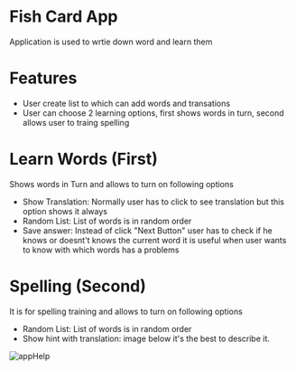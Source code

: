 # Fish Card App
Application is used to wrtie down word and learn them


# Features
- User create list to which can add words and transations
- User can choose 2 learning options, first shows words in turn, second allows user to traing spelling

# Learn Words (First)
Shows words in Turn and allows to turn on following options
- Show Translation: Normally user has to click to see translation but this option shows it always
- Random List: List of words is in random order
- Save answer: Instead of click "Next Button" user has to check if he knows or doesnt't knows the current word 
it is useful when user wants to know with which words has a problems

# Spelling (Second)
It is for spelling training and allows to turn on following options
- Random List: List of words is in random order
- Show hint with translation: image below it's the best to describe it.

![appHelp](https://user-images.githubusercontent.com/64414992/109427890-baece300-79f4-11eb-978c-525b466495e3.png)




 


  

